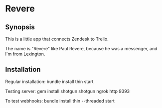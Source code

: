 # Revere

## Synopsis

This is a little app that connects Zendesk to Trello.

The name is "Revere" like Paul Revere, because he was a messenger, and I'm from Lexington.

## Installation

Regular installation:
    bundle install
    thin start

Testing server:
    gem install shotgun
    shotgun
    ngrok http 9393

To test webhooks:
    bundle install
    thin --threaded start
